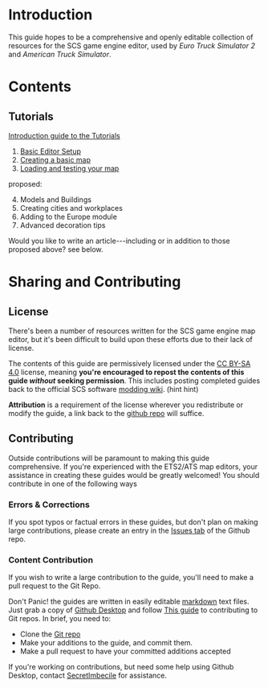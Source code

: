 # Introduction

This guide hopes to be a comprehensive and openly editable collection of resources for the SCS game engine editor, used by _Euro Truck Simulator 2_ and _American Truck Simulator_.

# Contents

## Tutorials

[Introduction guide to the Tutorials](tutorials/0_tutorialguide.md)

1. [Basic Editor Setup](tutorials/1_setup.md)
2. [Creating a basic map](tutorials/2_firstmap.md)
3. [Loading and testing your map](tutorials/3_testing.md)

proposed:

4. Models and Buildings
5. Creating cities and workplaces
6. Adding to the Europe module
7. Advanced decoration tips

Would you like to write an article---including or in addition to those proposed above? see below.

# Sharing and Contributing

## License
There's been a number of resources written for the SCS game engine map editor, but it's been difficult to build upon these efforts due to their lack of license.

The contents of this guide are permissively licensed under the [CC BY-SA 4.0](https://creativecommons.org/licenses/by-sa/4.0/) license, meaning **you're encouraged to repost the contents of this guide _without_ seeking permission**. This includes posting completed guides back to the official SCS software [modding wiki](http://modding.scssoft.com/wiki/Main_Page). (hint hint)

**Attribution** is a requirement of the license wherever you redistribute or modify the guide, a link back to the [github repo](https://github.com/SCSModdingGuide/mappingguide) will suffice.

## Contributing
Outside contributions will be paramount to making this guide comprehensive. If you're experienced with the ETS2/ATS map editors, your assistance in creating these guides would be greatly welcomed! You should contribute in one of the following ways

### Errors & Corrections
If you spot typos or factual errors in these guides, but don't plan on making large contributions, please create an entry in the [Issues tab](https://github.com/SCSModdingGuide/mappingguide/issues) of the Github repo.

### Content Contribution

If you wish to write a large contribution to the guide, you'll need to make a pull request to the Git Repo.

Don't Panic! the guides are written in easily editable [markdown](https://github.com/adam-p/markdown-here/wiki/Markdown-Cheatsheet) text files. Just grab a copy of [Github Desktop](https://desktop.github.com/) and follow [This guide](https://help.github.com/desktop/guides/contributing/) to contributing to Git repos. In brief, you need to:

- Clone the [Git repo](https://github.com/SCSModdingGuide/mappingguide)
- Make your additions to the guide, and commit them.
- Make a pull request to have your committed additions accepted

If you're working on contributions, but need some help using Github Desktop, contact [SecretImbecile](https://github.com/SecretImbecile) for assistance.
